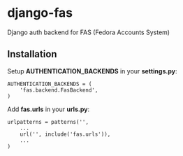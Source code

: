 # django-fas

Django auth backend for FAS (Fedora Accounts System)

Installation
------------

Setup **AUTHENTICATION_BACKENDS** in your **settings.py**:

```
AUTHENTICATION_BACKENDS = (
    'fas.backend.FasBackend',
)
```

Add **fas.urls** in your **urls.py**:

```
urlpatterns = patterns('',
    ...
    url('', include('fas.urls')),
    ...
)
```
